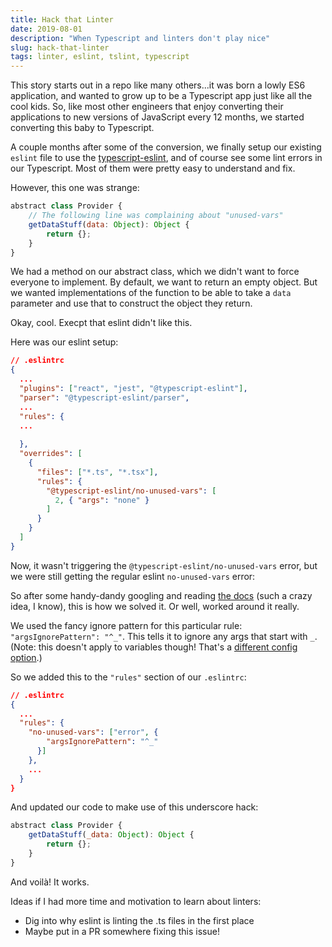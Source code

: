 ```yaml
---
title: Hack that Linter
date: 2019-08-01
description: "When Typescript and linters don't play nice"
slug: hack-that-linter
tags: linter, eslint, tslint, typescript
---
```


This story starts out in a repo like many others...it was born a lowly ES6 application, and wanted to grow up to be a Typescript app just like all the cool kids. So, like most other engineers that enjoy converting their applications to new versions of JavaScript every 12 months, we started converting this baby to Typescript. 

A couple months after some of the conversion, we finally setup our existing `eslint` file to use the [typescript-eslint](https://github.com/typescript-eslint/typescript-eslint), and of course see some lint errors in our Typescript. Most of them were pretty easy to understand and fix. 

However, this one was strange:

```js
abstract class Provider {
    // The following line was complaining about "unused-vars"
    getDataStuff(data: Object): Object {
        return {};
    }
}
```

We had a method on our abstract class, which we didn't want to force everyone to implement. By default, we want to return an empty object. But we wanted implementations of the function to be able to take a `data` parameter and use that to construct the object they return.

Okay, cool.
Execpt that eslint didn't like this. 

Here was our eslint setup:
```json
// .eslintrc
{
  ...
  "plugins": ["react", "jest", "@typescript-eslint"],
  "parser": "@typescript-eslint/parser",
  ...
  "rules": {
  ...
    
  },
  "overrides": [
    {
      "files": ["*.ts", "*.tsx"],
      "rules": {
        "@typescript-eslint/no-unused-vars": [
          2, { "args": "none" }
        ]
      }
    }
  ]
}
```

Now, it wasn't triggering the `@typescript-eslint/no-unused-vars` error, but we were still getting the regular eslint `no-unused-vars` error:

So after some handy-dandy googling and reading [the docs](https://eslint.org/docs/rules/no-unused-vars#argsignorepattern) (such a crazy idea, I know), this is how we solved it. Or well, worked around it really.

We used the fancy ignore pattern for this particular rule: `"argsIgnorePattern": "^_"`. This tells it to ignore any args that start with `_`. (Note: this doesn't apply to variables though! That's a [different config option](https://eslint.org/docs/rules/no-unused-vars#varsignorepattern).)

So we added this to the `"rules"` section of our `.eslintrc`:
```json
// .eslintrc
{
  ...
  "rules": {
    "no-unused-vars": ["error", {
        "argsIgnorePattern": "^_"
      }]
    },
    ...
  }
}
```

And updated our code to make use of this underscore hack:
```js
abstract class Provider {
    getDataStuff(_data: Object): Object {
        return {};
    }
}
```
And voilà! It works. 

Ideas if I had more time and motivation to learn about linters:
* Dig into why eslint is linting the .ts files in the first place
* Maybe put in a PR somewhere fixing this issue!